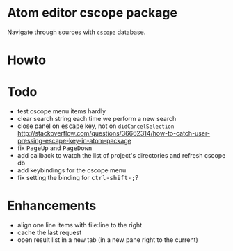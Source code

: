# Atom editor cscope package

Navigate through sources with [`cscope`](http://cscope.sourceforge.net/) database.

# Howto

# Todo

- test cscope menu items hardly
- clear search string each time we perform a new search
- close panel on <kbd>escape</kbd> key, not on `didCancelSelection`
  http://stackoverflow.com/questions/36662314/how-to-catch-user-pressing-escape-key-in-atom-package
- fix <kbd>PageUp</kbd> and <kbd>PageDown</kbd>
- add callback to watch the list of project's directories and refresh cscope db
- add keybindings for the cscope menu
- fix setting the binding for <kbd>ctrl-shift-;</kbd>?

# Enhancements

- align one line items with file:line to the right
- cache the last request
- open result list in a new tab (in a new pane right to the current)
